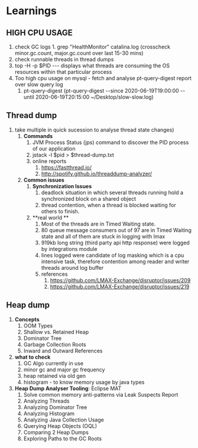 # Learnings

## HIGH CPU USAGE
1. check GC logs
       1. grep "HealthMonitor" catalina.log (crosscheck minor.gc.count,  major.gc.count over last 15-30 mins)
2. check runnable threads in thread dumps
3.  top -H -p $PID --- displays what threads are consuming the OS resources within that particular process
4. Too high cpu usage on mysql - fetch and analyse pt-query-digest report over slow query log
   1. pt-query-digest (pt-query-digest --since 2020-06-19T19:00:00 --until 2020-06-19T20:15:00 ~/Desktop/slow-slow.log)

## Thread dump 
1. take multiple in quick sucession to analyse thread state changes)
   1. **Commands**   
      1. JVM Process Status (jps) command to discover the PID process of our application
      2. jstack -l $pid > $thread-dump.txt
      3. online reports
         1. https://fastthread.io/
         2. http://spotify.github.io/threaddump-analyzer/
   2. **Common issues**
       1. **Synchronization Issues**
           1. deadlock situation in which several threads running hold a synchronized block on a shared object
           2. thread contention, when a thread is blocked waiting for others to finish.        
       2. **real world **
          1. Most of the threads are in Timed Waiting state.
          2. 80 queue message consumers out of 97 are in Timed Waiting state and all of them are stuck in logging with lmax
          3. 919kb long string (third party api http response) were logged by integrations module
          4. lines logged were candidate of log masking which is a cpu intensive task, therefore contention among reader and writer threads around log buffer
          5. references
             1. https://github.com/LMAX-Exchange/disruptor/issues/209 
             2. https://github.com/LMAX-Exchange/disruptor/issues/219

## Heap dump
   1. **Concepts**
      1. OOM Types
      2. Shallow vs. Retained Heap
      3. Dominator Tree
      4. Garbage Collection Roots
      5. Inward and Outward References
   2. **what to check**
      1. GC Algo currently in use
      2. minor gc and major gc frequency
      3. heap retained via old gen
      4. histogram - to know memory usage by java types
   3. **Heap Dump Analyser Tooling**: Eclipse MAT 
      1. Solve common memory anti-patterns via Leak Suspects Report
      2. Analyzing Threads
      3. Analyzing Dominator Tree
      4. Analyzing Histogram
      5. Analyzing Java Collection Usage
      6. Querying Heap Objects (OQL)
      7. Comparing 2 Heap Dumps
      8. Exploring Paths to the GC Roots 
